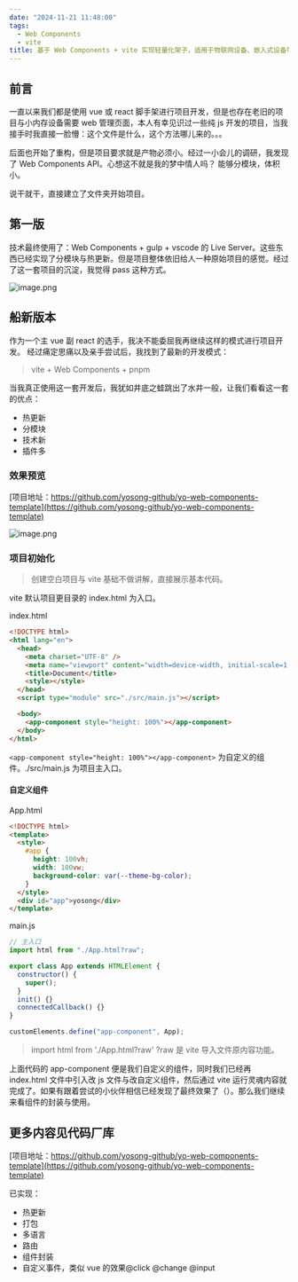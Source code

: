 ```yaml
---
date: "2024-11-21 11:48:00"
tags:
  - Web Components
  - vite
title: 基于 Web Components + vite 实现轻量化架子，适用于物联网设备、嵌入式设备等小内存web项目。
---
```


## 前言

一直以来我们都是使用 vue 或 react 脚手架进行项目开发，但是也存在老旧的项目与小内存设备需要 web 管理页面，本人有幸见识过一些纯 js 开发的项目，当我接手时我直接一脸懵：这个文件是什么，这个方法哪儿来的。。。

后面也开始了重构，但是项目要求就是产物必须小。经过一小会儿的调研，我发现了 Web Components API。心想这不就是我的梦中情人吗？ 能够分模块，体积小。

说干就干，直接建立了文件夹开始项目。

## 第一版

技术最终使用了：Web Components + gulp + vscode 的 Live Server。这些东西已经实现了分模块与热更新。但是项目整体依旧给人一种原始项目的感觉。经过了这一套项目的沉淀，我觉得 pass 这种方式。

![image.png](https://p0-xtjj-private.juejin.cn/tos-cn-i-73owjymdk6/7e44f19addbb485ca5dd99413deec82f~tplv-73owjymdk6-jj-mark-v1:0:0:0:0:5o6Y6YeR5oqA5pyv56S-5Yy6IEAgeW9zb25n:q75.awebp?policy=eyJ2bSI6MywidWlkIjoiMzE4MDI1MTExOTYyMjE1NyJ9&rk3s=f64ab15b&x-orig-authkey=f32326d3454f2ac7e96d3d06cdbb035152127018&x-orig-expires=1732765543&x-orig-sign=ilPVhsazEDqvV8nspJ58LtT3zKw%3D)

## 船新版本

作为一个主 vue 副 react 的选手，我决不能委屈我再继续这样的模式进行项目开发。
经过痛定思痛以及亲手尝试后，我找到了最新的开发模式：

> vite + Web Components + pnpm

当我真正使用这一套开发后，我犹如井底之蛙跳出了水井一般，让我们看看这一套的优点：

- 热更新
- 分模块
- 技术新
- 插件多

### 效果预览

[项目地址：https://github.com/yosong-github/yo-web-components-template](https://github.com/yosong-github/yo-web-components-template)

![image.png](https://p0-xtjj-private.juejin.cn/tos-cn-i-73owjymdk6/b59f2264b8a84330b30e1664f93553ec~tplv-73owjymdk6-jj-mark-v1:0:0:0:0:5o6Y6YeR5oqA5pyv56S-5Yy6IEAgeW9zb25n:q75.awebp?policy=eyJ2bSI6MywidWlkIjoiMzE4MDI1MTExOTYyMjE1NyJ9&rk3s=f64ab15b&x-orig-authkey=f32326d3454f2ac7e96d3d06cdbb035152127018&x-orig-expires=1732765543&x-orig-sign=DecuNDz6XOlb1I4fCDhbaSiFMPk%3D)

### 项目初始化

> 创建空白项目与 vite 基础不做讲解，直接展示基本代码。

vite 默认项目更目录的 index.html 为入口。

index.html

```html
<!DOCTYPE html>
<html lang="en">
  <head>
    <meta charset="UTF-8" />
    <meta name="viewport" content="width=device-width, initial-scale=1.0" />
    <title>Document</title>
    <style></style>
  </head>
  <script type="module" src="./src/main.js"></script>

  <body>
    <app-component style="height: 100%"></app-component>
  </body>
</html>
```

`<app-component style="height: 100%"></app-component>` 为自定义的组件。./src/main.js 为项目主入口。

#### 自定义组件

App.html

```html
<!DOCTYPE html>
<template>
  <style>
    #app {
      height: 100vh;
      width: 100vw;
      background-color: var(--theme-bg-color);
    }
  </style>
  <div id="app">yosong</div>
</template>
```

main.js

```js
// 主入口
import html from "./App.html?raw";

export class App extends HTMLElement {
  constructor() {
    super();
  }
  init() {}
  connectedCallback() {}
}

customElements.define("app-component", App);
```

> import html from './App.html?raw' ?raw 是 vite 导入文件原内容功能。

上面代码的 app-component 便是我们自定义的组件，同时我们已经再 index.html 文件中引入改 js 文件与改自定义组件，然后通过 vite 运行灵魂内容就完成了。如果有跟着尝试的小伙伴相信已经发现了最终效果了（）。那么我们继续来看组件的封装与使用。

## 更多内容见代码厂库

[项目地址：https://github.com/yosong-github/yo-web-components-template](https://github.com/yosong-github/yo-web-components-template)

已实现：

- 热更新
- 打包
- 多语言
- 路由
- 组件封装
- 自定义事件，类似 vue 的效果@click @change @input
